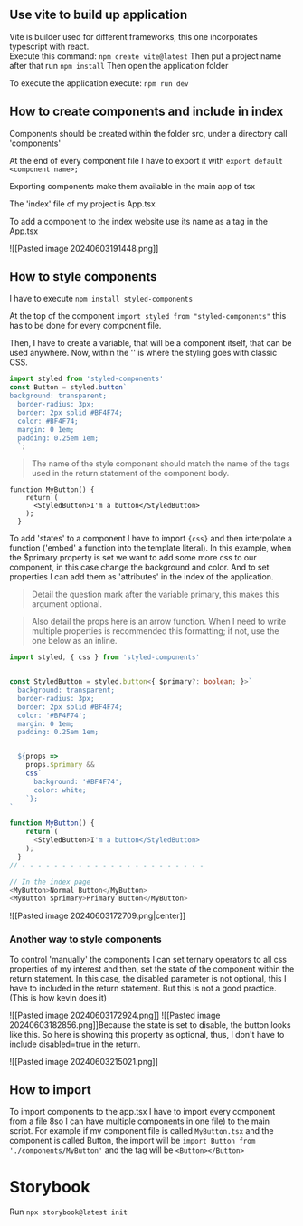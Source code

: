 ## Use vite to build up application
Vite is builder used for different frameworks, this one incorporates typescript with react.  
Execute this command: `npm create vite@latest`
Then put a project name
after that run `npm install`
Then open the application folder

To execute the application execute: `npm run dev`

## How to create components and include in index
Components should be created within the folder src, under a directory call 'components'

At the end of every component file I have to export it with `export default <component name>;`

Exporting components make them available in the main app of tsx

The 'index' file of my project is App.tsx 

To add a component to the index website use its name as a tag in the App.tsx

![[Pasted image 20240603191448.png]]

## How to style components
I have to execute `npm install styled-components`

At the top of the component `import styled from "styled-components"` this has to be done for every component file. 

Then, I have to create a variable, that will be a component itself, that can be used anywhere. 
Now, within the '' is where the styling goes with classic CSS.

```typescript
import styled from 'styled-components'
const Button = styled.button` 
background: transparent;
  border-radius: 3px;
  border: 2px solid #BF4F74;
  color: #BF4F74;
  margin: 0 1em;
  padding: 0.25em 1em;
  `;
```

>The name of the style component should match the name of the tags used in the return statement of the component body.

```tsx
function MyButton() {
    return (
      <StyledButton>I'm a button</StyledButton>
    );
  }
```

To add 'states' to a component I have to import `{css}` and then interpolate a function ('embed' a function into the template literal). In this example, when the $primary property is set we want to add some more css to our component, in this case change the background and color. And to set properties I can add them as 'attributes' in the index of the application.

>Detail the question mark after the variable primary, this makes this argument optional. 

>Also detail the props here is an arrow function. When I need to write multiple properties is recommended this formatting; if not, use the one below as an inline. 

```typescript
import styled, { css } from 'styled-components'


const StyledButton = styled.button<{ $primary?: boolean; }>`
  background: transparent;
  border-radius: 3px;
  border: 2px solid #BF4F74;
  color: '#BF4F74';
  margin: 0 1em;
  padding: 0.25em 1em;


  ${props =>
    props.$primary &&
    css`
      background: '#BF4F74';
      color: white;
    `};
`

function MyButton() {
    return (
      <StyledButton>I'm a button</StyledButton>
    );
  }
// - - - - - - - - - - - - - - - - - - - - - - - 

// In the index page
<MyButton>Normal Button</MyButton>
<MyButton $primary>Primary Button</MyButton>
```

![[Pasted image 20240603172709.png|center]]

### Another way to style components
To control 'manually' the components I can set ternary operators to all css properties of my interest and then, set the state of the component within the return statement. In this case, the disabled parameter is not optional, this I have to included in the return statement. But this is not a good practice. (This is how kevin does it)

![[Pasted image 20240603172924.png]]
![[Pasted image 20240603182856.png]]Because the state is set to disable, the button looks like this. 
So here is showing this property as optional, thus, I don't have to include disabled=true in the return. 

![[Pasted image 20240603215021.png]]

## How to import
To import components to the app.tsx I have to import every component from a file 8so I can have multiple components in one file) to the main script. For example if my component file is called `MyButton.tsx` and the component is called Button, the import will be `import Button from './components/MyButton'` and the tag will be `<Button></Button>`
# Storybook

Run `npx storybook@latest init`